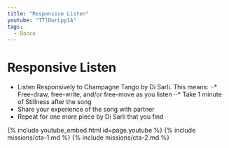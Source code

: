 ```yaml
---
title: "Responsive Listen"
youtube: "TTlDwrLpp1A"
tags:
  - Dance
---
```


# Responsive Listen #

* Listen Responsively to Champagne Tango by Di Sarli. This means: 
⋅⋅* Free-draw, free-write, and/or free-move as you listen
⋅⋅* Take 1 minute of Stillness after the song
* Share your experience of the song with partner
* Repeat for one more piece by Di Sarli that you find

{% include youtube_embed.html id=page.youtube %}
{% include missions/cta-1.md %}
{% include missions/cta-2.md %}
